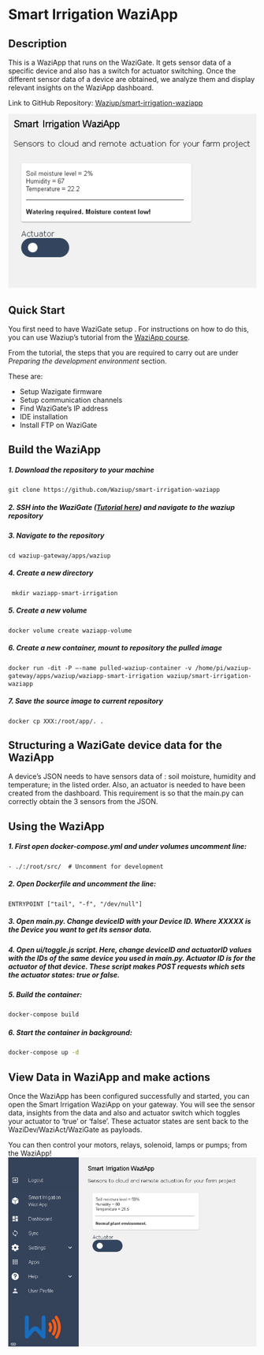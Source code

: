 
# Smart Irrigation WaziApp

## Description

This is a WaziApp that runs on the WaziGate. It gets sensor data of a specific device and also has a switch for actuator switching. Once the different sensor data of a device are obtained, we analyze them and display relevant insights on the WaziApp dashboard.

Link to GitHub Repository: [Waziup/smart-irrigation-waziapp](https://github.com/Waziup/smart-irrigation-waziapp)


![WaziApp Screenshot](media/WaziApp_screenshot.png)
## Quick Start

You first need to have WaziGate  setup . For instructions on how to do this, you can use Waziup’s tutorial from the [WaziApp course](https://www.waziup.io/courses/waziapps/). 

From the tutorial, the steps that you are required to carry out are under _Preparing  the development environment_ section. 

These are:
- Setup Wazigate firmware
- Setup communication channels
- Find WaziGate’s IP address
- IDE installation
- Install FTP on WaziGate

## Build the WaziApp

 ##### 1. Download the repository to your machine

``` 
git clone https://github.com/Waziup/smart-irrigation-waziapp
```
 ##### 2. SSH into the WaziGate ([Tutorial here](https://youtu.be/I746t7khNnk)) and navigate to the waziup repository


 ##### 3. Navigate to the repository

 ```
 cd waziup-gateway/apps/waziup 
 ```

 ##### 4. Create a new directory

 ```
  mkdir waziapp-smart-irrigation
  ```

  ##### 5. Create a new volume

  ``` 
 docker volume create waziapp-volume
 ```

 ##### 6. Create a new container, mount to repository the pulled image

 ``` 
 docker run -dit -P –-name pulled-waziup-container -v /home/pi/waziup-gateway/apps/waziup/waziapp-smart-irrigation waziup/smart-irrigation-waziapp
```
 ##### 7. Save the source image to current repository
 
 ``` 
docker cp XXX:/root/app/. .
 ```

## Structuring a WaziGate device data for the WaziApp

A device’s JSON needs to have sensors data of : soil moisture, humidity and temperature; in the listed order. Also, an actuator is needed to have been created from the dashboard. This requirement is so that the main.py can correctly obtain the 3 sensors from the JSON.

## Using the WaziApp

##### 1. First open docker-compose.yml and under volumes uncomment line:

```
- ./:/root/src/  # Uncomment for development
```

##### 2. Open Dockerfile and uncomment the line:

```
ENTRYPOINT ["tail", "-f", "/dev/null"]
```
 ##### 3. Open main.py. Change deviceID with your Device ID. Where XXXXX is the Device you want to get its sensor data.


 ##### 4. Open ui/toggle.js script. Here, change deviceID and actuatorID values with the IDs of the same device you used in main.py. Actuator ID is for the actuator of that device. These script makes POST requests which sets the actuator states: true or false.


 ##### 5. Build the container: 
 ``` bash
 docker-compose build
 ```
 ##### 6. Start the container in background: 
 ```bash
 docker-compose up -d
 ```

 ## View Data in WaziApp and make actions

 Once the WaziApp has been configured successfully and started, you can open the Smart Irrigation WaziApp on your gateway. You will see the sensor data, insights from the data and also and actuator switch which toggles your actuator to ‘true’ or ‘false’. These actuator states are sent back to the WaziDev/WaziAct/WaziGate as payloads. 

You can then control your motors, relays, solenoid, lamps or pumps; from the WaziApp!
![WaziApp Screenshot](media/Smart_Irrigation_WaziApp_screenshot_on_WaziGate.png)
